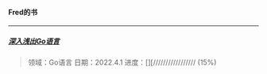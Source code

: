 #### Fred的书

------

##### [深入浅出Go语言](/golearning/introduction/)
> 领域：Go语言
> 日期：2022.4.1
> 进度：[][///////////////// (15%)
